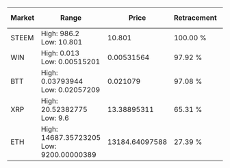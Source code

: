 | Market | Range | Price| Retracement | Doubles to 50% |
| --- | --- | --- | --- | --- |
| STEEM | High: 986.2<br />Low: 10.801 | 10.801 | 100.00 % | 46.15 |
| WIN | High: 0.013<br />Low: 0.00515201 | 0.00531564 | 97.92 % | 1.71 |
| BTT | High: 0.03793944<br />Low: 0.02057209 | 0.021079 | 97.08 % | 1.39 |
| XRP | High: 20.52382775<br />Low: 9.6 | 13.38895311 | 65.31 % | 1.12 |
| ETH | High: 14687.35723205<br />Low: 9200.00000389 | 13184.64097588 | 27.39 % | 0.00 |
